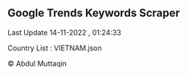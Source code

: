 

## Google Trends Keywords Scraper 
 
Last Update 14-11-2022 , 01:24:33

Country List :
VIETNAM.json



© Abdul Muttaqin 
